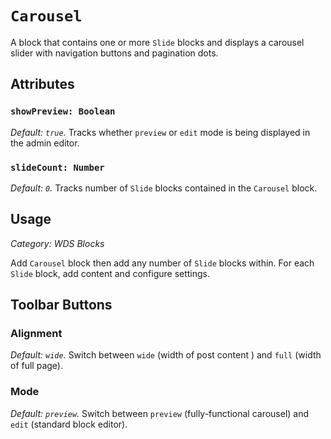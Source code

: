 # `Carousel` #

A block that contains one or more `Slide` blocks and displays a carousel slider with navigation buttons and pagination dots.

## Attributes ##

### `showPreview: Boolean` ###
*Default: `true`.* Tracks whether `preview` or `edit` mode is being displayed in the admin editor.

### `slideCount: Number` ###
*Default: `0`.* Tracks number of `Slide` blocks contained in the `Carousel` block.

## Usage ##
*Category: WDS Blocks*

Add `Carousel` block then add any number of `Slide` blocks within. For each `Slide` block, add content and configure settings.

## Toolbar Buttons ##

### Alignment ###
*Default: `wide`.* Switch between `wide` (width of post content ) and `full` (width of full page).

### Mode ###
*Default: `preview`.* Switch between `preview` (fully-functional carousel) and `edit` (standard block editor).
